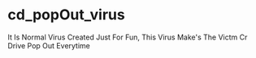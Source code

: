 # cd_popOut_virus
It Is Normal Virus Created Just For Fun, This Virus Make's The Victm Cr Drive Pop Out Everytime

